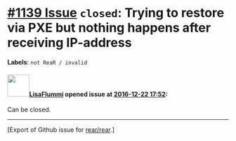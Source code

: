 [\#1139 Issue](https://github.com/rear/rear/issues/1139) `closed`: Trying to restore via PXE but nothing happens after receiving IP-address
===========================================================================================================================================

**Labels**: `not ReaR / invalid`

#### <img src="https://avatars.githubusercontent.com/u/24438139?v=4" width="50">[LisaFlummi](https://github.com/LisaFlummi) opened issue at [2016-12-22 17:52](https://github.com/rear/rear/issues/1139):

Can be closed.

------------------------------------------------------------------------

\[Export of Github issue for
[rear/rear](https://github.com/rear/rear).\]
